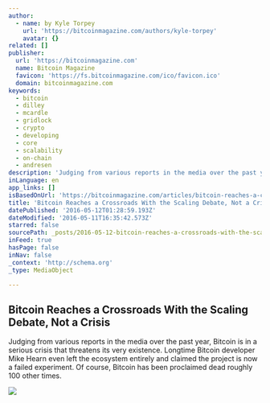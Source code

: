 ```yaml
---
author:
  - name: by Kyle Torpey
    url: 'https://bitcoinmagazine.com/authors/kyle-torpey'
    avatar: {}
related: []
publisher:
  url: 'https://bitcoinmagazine.com'
  name: Bitcoin Magazine
  favicon: 'https://fs.bitcoinmagazine.com/ico/favicon.ico'
  domain: bitcoinmagazine.com
keywords:
  - bitcoin
  - dilley
  - mcardle
  - gridlock
  - crypto
  - developing
  - core
  - scalability
  - on-chain
  - andresen
description: 'Judging from various reports in the media over the past year, Bitcoin is in a serious crisis that threatens its very existence. Longtime Bitcoin developer Mike Hearn even left the ecosystem entirely and claimed the project is now a failed experiment. Of course, Bitcoin has been proclaimed dead roughly 100 other times.'
inLanguage: en
app_links: []
isBasedOnUrl: 'https://bitcoinmagazine.com/articles/bitcoin-reaches-a-crossroads-with-the-scaling-debate-not-a-crisis-1462980183'
title: 'Bitcoin Reaches a Crossroads With the Scaling Debate, Not a Crisis'
datePublished: '2016-05-12T01:28:59.193Z'
dateModified: '2016-05-11T16:35:42.573Z'
starred: false
sourcePath: _posts/2016-05-12-bitcoin-reaches-a-crossroads-with-the-scaling-debate-not-a.md
inFeed: true
hasPage: false
inNav: false
_context: 'http://schema.org'
_type: MediaObject

---
```

<article style=""><h1>Bitcoin Reaches a Crossroads With the Scaling Debate, Not a Crisis</h1><p>Judging from various reports in the media over the past year, Bitcoin is in a serious crisis that threatens its very existence. Longtime Bitcoin developer Mike Hearn even left the ecosystem entirely and claimed the project is now a failed experiment. Of course, Bitcoin has been proclaimed dead roughly 100 other times.</p><img src="https://fs.bitcoinmagazine.com/img/articles/bitcoin-reaches-a-crossroads-with-the-scaling-debate-not-a-crisis.jpg" /></article>